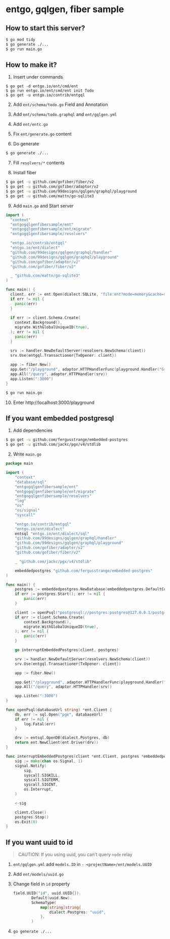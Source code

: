 # entgo, gqlgen, fiber sample

## How to start this server?

```sh
$ go mod tidy
$ go generate ./...
$ go run main.go
```

## How to make it?

1. Insert under commands

```
$ go get -d entgo.io/ent/cmd/ent
$ go run entgo.io/ent/cmd/ent init Todo
$ go get -u entgo.io/contrib/entgql
```

2. Add `ent/schema/todo.go` Field and Annotation

3. Add `ent/schema/todo.graphql` and `ent/gqlgen.yml`

4. Add `ent/entc.go`

5. Fix `ent/generate.go` content

6. Do generate
  ```sh
  $ go generate ./...
  ```

7. Fill `resolvers/*` contents

8. Install fiber
  ```sh
  $ go get -u github.com/gofiber/fiber/v2
  $ go get -u github.com/gofiber/adaptor/v2
  $ go get -u github.com/99designs/gqlgen/graphql/playground
  $ go get -u github.com/mattn/go-sqlite3
  ```

9. Add `main.go` and Start server
  ```go
  import (
    "context"
    "entgogqlgenfibersample/ent"
    "entgogqlgenfibersample/ent/migrate"
    "entgogqlgenfibersample/resolvers"

    "entgo.io/contrib/entgql"
    "entgo.io/ent/dialect"
    "github.com/99designs/gqlgen/graphql/handler"
    "github.com/99designs/gqlgen/graphql/playground"
    "github.com/gofiber/adaptor/v2"
    "github.com/gofiber/fiber/v2"

    _ "github.com/mattn/go-sqlite3"
  )

  func main() {
    client, err := ent.Open(dialect.SQLite, "file:ent?mode=memory&cache=shared&_fk=1")
    if err != nil {
      panic(err)
    }
    
    if err := client.Schema.Create(
      context.Background(),
      migrate.WithGlobalUniqueID(true),
    ); err != nil {
      panic(err)
    }

    srv := handler.NewDefaultServer(resolvers.NewSchema(client))
    srv.Use(entgql.Transactioner{TxOpener: client})
    
    app := fiber.New()
    app.Get("/playground", adaptor.HTTPHandlerFunc(playground.Handler("Graphql Playground", "/query")))
    app.All("/query", adaptor.HTTPHandler(srv))
    app.Listen(":3000")
  }
  ```

  ```sh
  $ go run main.go
  ```

10. Enter http://localhost:3000/playground

## If you want embedded postgresql

1. Add dependencies
  ```sh
  $ go get -u github.com/fergusstrange/embedded-postgres
  $ go get -u github.com/jackc/pgx/v4/stdlib
  ```

2. Write `main.go`

```go
package main

import (
	"context"
	"database/sql"
	"entgogqlgenfibersample/ent"
	"entgogqlgenfibersample/ent/migrate"
	"entgogqlgenfibersample/resolvers"
	"log"
	"os"
	"os/signal"
	"syscall"

	"entgo.io/contrib/entgql"
	"entgo.io/ent/dialect"
	entsql "entgo.io/ent/dialect/sql"
	"github.com/99designs/gqlgen/graphql/handler"
	"github.com/99designs/gqlgen/graphql/playground"
	"github.com/gofiber/adaptor/v2"
	"github.com/gofiber/fiber/v2"

	_ "github.com/jackc/pgx/v4/stdlib"

	embeddedpostgres "github.com/fergusstrange/embedded-postgres"
)

func main() {
	postgres := embeddedpostgres.NewDatabase(embeddedpostgres.DefaultConfig().Database("postgres"))
	if err := postgres.Start(); err != nil {
		panic(err)
	}

	client := openPsql("postgresql://postgres:postgres@127.0.0.1/postgres")
	if err := client.Schema.Create(
		context.Background(),
		migrate.WithGlobalUniqueID(true),
	); err != nil {
		panic(err)
	}

	go interruptEmbeddedPostgres(client, postgres)

	srv := handler.NewDefaultServer(resolvers.NewSchema(client))
	srv.Use(entgql.Transactioner{TxOpener: client})

	app := fiber.New()

	app.Get("/playground", adaptor.HTTPHandlerFunc(playground.Handler("Graphql Playground", "/query")))
	app.All("/query", adaptor.HTTPHandler(srv))

	app.Listen(":3000")
}

func openPsql(databaseUrl string) *ent.Client {
	db, err := sql.Open("pgx", databaseUrl)
	if err != nil {
		log.Fatal(err)
	}

	drv := entsql.OpenDB(dialect.Postgres, db)
	return ent.NewClient(ent.Driver(drv))
}

func interruptEmbeddedPostgres(client *ent.Client, postgres *embeddedpostgres.EmbeddedPostgres) {
	sig := make(chan os.Signal, 1)
	signal.Notify(
		sig,
		syscall.SIGKILL,
		syscall.SIGTERM,
		syscall.SIGINT,
		os.Interrupt,
	)

	<-sig

	client.Close()
	postgres.Stop()
	os.Exit(0)
}
```

## If you want uuid to id

> CAUTION: If you using uuid, you can't query `node` relay

1. `ent/gqlgen.yml` add `models.ID` in `- <projectName>/ent/models.UUID`

2. Add `ent/models/uuid.go`

3. Change field in `id` property
	```go
	field.UUID("id", uuid.UUID{}).
			Default(uuid.New).
			SchemaType(
				map[string]string{
					dialect.Postgres: "uuid",
				},
			)
	```

4. `go generate ./...`
